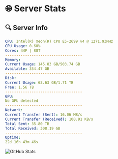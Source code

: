 # 🌐 Server Stats
## 🔍 Server Info
```yaml
CPU: Intel(R) Xeon(R) CPU E5-2699 v4 @ 1271.93MHz
CPU Usage: 0.60%
Cores: 44P | 88T
-----------------------------------
Memory:
Current Usage: 145.83 GB/503.74 GB
Available: 354.47 GB
-----------------------------------
Disk:
Current Usage: 63.63 GB/1.71 TB
Free: 1.56 TB
-----------------------------------
GPU:
No GPU detected
-----------------------------------
Network:
Current Transfer (Sent): 16.06 MB/s
Current Transfer (Received): 100.91 KB/s
Total Sent: 35.80 TB
Total Received: 308.19 GB
-----------------------------------
Uptime:
22d 16h 43m 46s
```
![GitHub Stats](https://img.shields.io/badge/Updated-2025-03-30_14:06:35-blue)